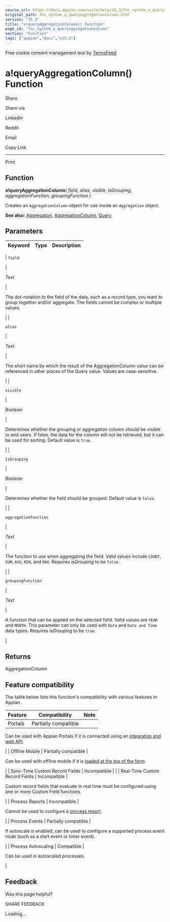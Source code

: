 ```yaml
---
source_url: https://docs.appian.com/suite/help/25.3/fnc_system_a_queryaggregationcolumn.html
original_path: fnc_system_a_queryaggregationcolumn.html
version: "25.3"
title: "a!queryAggregationColumn() Function"
page_id: "fnc_system_a_queryaggregationcolumn"
section: "Function"
tags: ["appian","docs","v25.3"]
---
```



Free cookie consent management tool by [TermsFeed](https://www.termsfeed.com/)

# a!queryAggregationColumn() Function

Share

Share via

LinkedIn

Reddit

Email

Copy Link

* * *

Print

## Function

**a!queryAggregationColumn**( _field, alias, visible, isGrouping, aggregationFunction, groupingFunction_ )

Creates an `AggregationColumn` object for use inside an `Aggregation` object.

**See also:** [Aggregation](Appian_Data_Types.html#aggregation), [AggregationColumn](Appian_Data_Types.html#aggregationcolumn), [Query](Appian_Data_Types.html#query)

## Parameters

| Keyword | Type | Description |
| --- | --- | --- |
|
`field`

 |

_Text_

 |

The dot-notation to the field of the data, such as a record type, you want to group together and/or aggregate. The fields cannot be complex or multiple values.

 |
|

`alias`

 |

_Text_

 |

The short name by which the result of the AggregationColumn value can be referenced in other places of the Query value. Values are case-sensitive.

 |
|

`visible`

 |

_Boolean_

 |

Determines whether the grouping or aggregation column should be visible to end users. If false, the data for the column will not be retrieved, but it can be used for sorting. Default value is `true`.

 |
|

`isGrouping`

 |

_Boolean_

 |

Determines whether the field should be grouped. Default value is `false`.

 |
|

`aggregationFunction`

 |

_Text_

 |

The function to use when aggregating the field. Valid values include `COUNT`, `SUM`, `AVG`, `MIN`, and `MAX`. Requires _isGrouping_ to be `false`.

 |
|

`groupingFunction`

 |

_Text_

 |

A function that can be applied on the selected field. Valid values are `YEAR` and `MONTH`. This parameter can only be used with `Date` and `Date and Time` data types. Requires _isGrouping_ to be `true`.

 |

## Returns

AggregationColumn

## Feature compatibility

The table below lists this function's compatibility with various features in Appian.

| Feature | Compatibility | Note |
| --- | --- | --- |
| Portals | Partially compatible |
Can be used with Appian Portals if it is connected using an [integration and web API](portals-design.html#using-partially-compatible-functions-and-objects-in-a-portal).

 |
| Offline Mobile | Partially compatible |

Can be used with offline mobile if it is [loaded at the top of the form](offline-mobile-design-best-practices.html#working-with-partially-compatible-functions).

 |
| Sync-Time Custom Record Fields | Incompatible |  |
| Real-Time Custom Record Fields | Incompatible |

Custom record fields that evaluate in real time must be configured using one or more Custom Field functions.

 |
| Process Reports | Incompatible |

Cannot be used to configure a [process report](Process_Reports.html).

 |
| Process Events | Partially compatible |

If autoscale is enabled, can be used to configure a supported process event node (such as a start event or timer event).

 |
| Process Autoscaling | Compatible |

Can be used in autoscaled processes.

 |

## Feedback

Was this page helpful?

SHARE FEEDBACK

Loading...